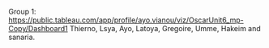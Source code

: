 Group 1: https://public.tableau.com/app/profile/ayo.vianou/viz/OscarUnit6_mp-Copy/Dashboard1
Thierno, Lsya, Ayo, Latoya, Gregoire, Umme, Hakeim and sanaria.
